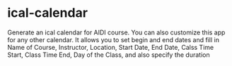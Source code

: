 # ical-calendar
Generate an ical calendar for AIDI course. You can also customize this app for any other calendar.  It allows you to set begin and end dates and fill in Name of Course, Instructor, Location, Start Date, End Date, Calss Time Start, Class Time End, Day of the Class, and also specify the duration
